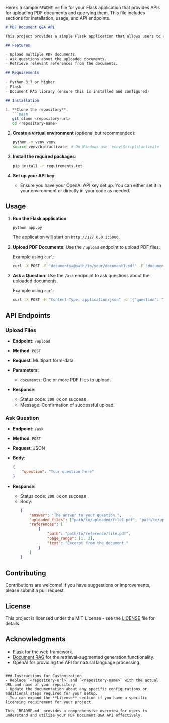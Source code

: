 Here’s a sample `README.md` file for your Flask application that provides APIs for uploading PDF documents and querying them. This file includes sections for installation, usage, and API endpoints.

```markdown
# PDF Document Q&A API

This project provides a simple Flask application that allows users to upload PDF documents and ask questions based on their content. The application uses a retrieval-augmented generation (RAG) approach to process the PDFs and respond to queries.

## Features

- Upload multiple PDF documents.
- Ask questions about the uploaded documents.
- Retrieve relevant references from the documents.

## Requirements

- Python 3.7 or higher
- Flask
- Document RAG library (ensure this is installed and configured)

## Installation

1. **Clone the repository**:
   ```bash
   git clone <repository-url>
   cd <repository-name>
   ```

2. **Create a virtual environment** (optional but recommended):
   ```bash
   python -m venv venv
   source venv/bin/activate  # On Windows use `venv\Scripts\activate`
   ```

3. **Install the required packages**:
   ```bash
   pip install -r requirements.txt
   ```

4. **Set up your API key**:
   - Ensure you have your OpenAI API key set up. You can either set it in your environment or directly in your code as needed.

## Usage

1. **Run the Flask application**:
   ```bash
   python app.py
   ```
   The application will start on `http://127.0.0.1:5000`.

2. **Upload PDF Documents**:
   Use the `/upload` endpoint to upload PDF files.
   
   Example using `curl`:
   ```bash
   curl -X POST -F 'documents=@path/to/your/document1.pdf' -F 'documents=@path/to/your/document2.pdf' http://127.0.0.1:5000/upload
   ```

3. **Ask a Question**:
   Use the `/ask` endpoint to ask questions about the uploaded documents.

   Example using `curl`:
   ```bash
   curl -X POST -H "Content-Type: application/json" -d '{"question": "What is Alice\'s cat\'s name?"}' http://127.0.0.1:5000/ask
   ```

## API Endpoints

### Upload Files

- **Endpoint**: `/upload`
- **Method**: `POST`
- **Request**: Multipart form-data
- **Parameters**: 
  - `documents`: One or more PDF files to upload.
  
- **Response**:
  - Status code: `200 OK` on success
  - Message: Confirmation of successful upload.

### Ask Question

- **Endpoint**: `/ask`
- **Method**: `POST`
- **Request**: JSON
- **Body**:
  ```json
  {
      "question": "Your question here"
  }
  ```

- **Response**:
  - Status code: `200 OK` on success
  - Body:
    ```json
    {
        "answer": "The answer to your question.",
        "uploaded_files": ["path/to/uploaded/file1.pdf", "path/to/uploaded/file2.pdf"],
        "references": [
            {
                "path": "path/to/reference/file.pdf",
                "page_range": [1, 2],
                "text": "Excerpt from the document."
            }
        ]
    }
    ```

## Contributing

Contributions are welcome! If you have suggestions or improvements, please submit a pull request.

## License

This project is licensed under the MIT License - see the [LICENSE](LICENSE) file for details.

## Acknowledgments

- [Flask](https://flask.palletsprojects.com/) for the web framework.
- [Document RAG](https://github.com/yourusername/document-rag) for the retrieval-augmented generation functionality.
- OpenAI for providing the API for natural language processing.
```

### Instructions for Customization
- Replace `<repository-url>` and `<repository-name>` with the actual URL and name of your repository.
- Update the documentation about any specific configurations or additional steps required for your setup.
- You can expand the **License** section if you have a specific licensing requirement for your project. 

This `README.md` provides a comprehensive overview for users to understand and utilize your PDF Document Q&A API effectively.